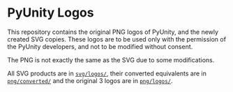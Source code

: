 # PyUnity Logos

This repository contains the original PNG logos of PyUnity, and the newly created SVG copies. These logos are to be used only with the permission of the PyUnity developers, and not to be modified without consent.

The PNG is not exactly the same as the SVG due to some modifications.

All SVG products are in [`svg/logos/`](https://github.com/pyunity/pyunity-logos/blob/master/svg/logos/), their converted equivalents are in [`png/converted/`](https://github.com/pyunity/pyunity-logos/blob/master/png/converted/) and the original 3 logos are in [`png/logos/`](https://github.com/pyunity/pyunity-logos/blob/master/png/logos/).
